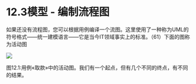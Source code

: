 # 12.3模型 - 编制流程图

如果还没有流程图，您可以根据用例编译一个流图。这里使用了一种称为UML的符号格式——统一建模语言——它是当今IT领域事实上的标准。（61）下面的图称为活动图

![](https://tva1.sinaimg.cn/large/008i3skNgy1gykixj78oaj30qw15utbh.jpg)

图12.1:用例«取款»中的活动图。我们有一个起点，但有几个不同的终点，有不同的结果。
